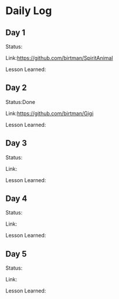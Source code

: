 # Daily Log

## Day 1
Status:

Link:https://github.com/birtman/SpiritAnimal

Lesson Learned: 

## Day 2
Status:Done

Link:https://github.com/birtman/Gigi

Lesson Learned: 

## Day 3
Status:

Link:

Lesson Learned: 
## Day 4
Status:

Link:

Lesson Learned: 

## Day 5
Status:

Link:

Lesson Learned: 
